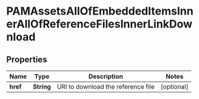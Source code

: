 

# PAMAssetsAllOfEmbeddedItemsInnerAllOfReferenceFilesInnerLinkDownload


## Properties

| Name | Type | Description | Notes |
|------------ | ------------- | ------------- | -------------|
|**href** | **String** | URI to download the reference file |  [optional] |



